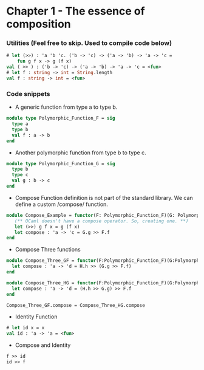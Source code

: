 # Chapter 1 - The essence of composition
### Utilities (Feel free to skip. Used to compile code below)
```ocaml
# let (>>) : 'a 'b 'c. ('b -> 'c) -> ('a -> 'b) -> 'a -> 'c = 
    fun g f x -> g (f x)
val ( >> ) : ('b -> 'c) -> ('a -> 'b) -> 'a -> 'c = <fun>
# let f : string -> int = String.length
val f : string -> int = <fun>
```
### Code snippets
* A generic function from type a to type b.
```ocaml
module type Polymorphic_Function_F = sig
  type a
  type b
  val f : a -> b
end
```
* Another polymorphic function from type b to type c.
```ocaml
module type Polymorphic_Function_G = sig
  type b
  type c
  val g : b -> c
end
```
* Compose Function definition is not part of the standard library. We can define a custom /compose/ function.
```ocaml
module Compose_Example = functor(F: Polymorphic_Function_F)(G: Polymorphic_Function_G with type b = F.b) -> struct
   (** OCaml doesn't have a compose operator. So, creating one. **)
   let (>>) g f x = g (f x)
   let compose : 'a -> 'c = G.g >> F.f
end
```
* Compose Three functions
```OCaml
module Compose_Three_GF = functor(F:Polymorphic_Function_F)(G:Polymorphic_Function_G with type b = F.b)(H:Polymorphic_Function_H with type c = G.c) -> struct
  let compose : 'a -> 'd = H.h >> (G.g >> F.f)
end

module Compose_Three_HG = functor(F:Polymorphic_Function_F)(G:Polymorphic_Function_G with type b = F.b)(H:Polymorphic_Function_H with type c = G.c) -> struct
  let compose : 'a -> 'd = (H.h >> G.g) >> F.f
end

Compose_Three_GF.compose = Compose_Three_HG.compose
```
* Identity Function
```ocaml
# let id x = x
val id : 'a -> 'a = <fun>
```
* Compose and Identity
```OCaml
f >> id
id >> f
```

